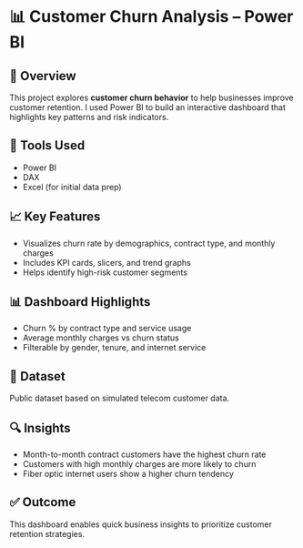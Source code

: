 # 📊 Customer Churn Analysis – Power BI

## 📌 Overview
This project explores **customer churn behavior** to help businesses improve customer retention. I used Power BI to build an interactive dashboard that highlights key patterns and risk indicators.

## 🧰 Tools Used
- Power BI
- DAX
- Excel (for initial data prep)

## 📈 Key Features
- Visualizes churn rate by demographics, contract type, and monthly charges
- Includes KPI cards, slicers, and trend graphs
- Helps identify high-risk customer segments

## 📊 Dashboard Highlights
- Churn % by contract type and service usage
- Average monthly charges vs churn status
- Filterable by gender, tenure, and internet service

## 📂 Dataset
Public dataset based on simulated telecom customer data.

## 🔍 Insights
- Month-to-month contract customers have the highest churn rate
- Customers with high monthly charges are more likely to churn
- Fiber optic internet users show a higher churn tendency

## ✅ Outcome
This dashboard enables quick business insights to prioritize customer retention strategies.
